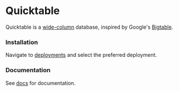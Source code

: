 # Quicktable

Quicktable is a [wide-column](https://en.wikipedia.org/wiki/Wide-column_store) database, inspired by Google's [Bigtable](https://static.googleusercontent.com/media/research.google.com/en//archive/bigtable-osdi06.pdf).

### Installation

Navigate to [deployments](./deployments/) and select the preferred deployment.

### Documentation

See [docs](./docs/) for documentation.
